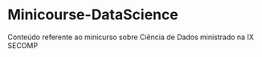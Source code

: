 # Minicourse-DataScience
 Conteúdo referente ao minicurso sobre Ciência de Dados ministrado na IX SECOMP
